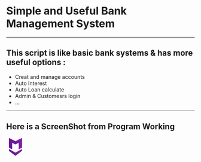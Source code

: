 # Simple and Useful Bank Management System
***



## This script is like basic bank systems & has more useful options :

* Creat and manage accounts
* Auto Interest 
* Auto Loan calculate
* Admin & Customesrs login
* ...
---

## Here is a ScreenShot from Program Working

![alt text](https://github.com/adam-p/markdown-here/raw/master/src/common/images/icon48.png "Logo Title Text 1")
